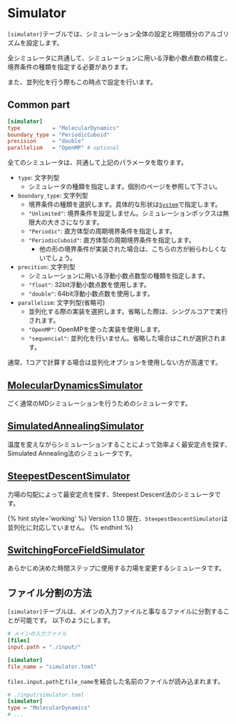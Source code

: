 # Simulator

`[simulator]`テーブルでは、シミュレーション全体の設定と時間積分のアルゴリズムを設定します。

全シミュレータに共通して、シミュレーションに用いる浮動小数点数の精度と、境界条件の種類を指定する必要があります。

また、並列化を行う際もこの時点で設定を行います。

## Common part

```toml
[simulator]
type          = "MolecularDynamics"
boundary_type = "PeriodicCuboid"
precision     = "double"
parallelism   = "OpenMP" # optional
```

全てのシミュレータは、共通して上記のパラメータを取ります。

- `type`: 文字列型
  - シミュレータの種類を指定します。個別のページを参照して下さい。
- `boundary_type`: 文字列型
  - 境界条件の種類を選択します。具体的な形状は[`System`](System.md)で指定します。
  - `"Unlimited"`: 境界条件を設定しません。シミュレーションボックスは無限大の大きさになります。
  - `"Periodic"`: 直方体型の周期境界条件を指定します。
  - `"PeriodicCuboid"`: 直方体型の周期境界条件を指定します。
    - 他の形の境界条件が実装された場合は、こちらの方が紛らわしくないでしょう。
- `precition`: 文字列型
  - シミュレーションに用いる浮動小数点数型の種類を指定します。
  - `"float"`: 32bit浮動小数点数を使用します。
  - `"double"`: 64bit浮動小数点数を使用します。
- `parallelism`: 文字列型(省略可)
  - 並列化する際の実装を選択します。省略した際は、シングルコアで実行されます。
  - `"OpenMP"`: OpenMPを使った実装を使用します。
  - `"sequencial"`: 並列化を行いません。省略した場合はこれが選択されます。

通常、1コアで計算する場合は並列化オプションを使用しない方が高速です。

## [MolecularDynamicsSimulator](MolecularDynamicsSimulator.md)

ごく通常のMDシミュレーションを行うためのシミュレータです。

## [SimulatedAnnealingSimulator](SimulatedAnnealingSimulator.md)

温度を変えながらシミュレーションすることによって効率よく最安定点を探す、Simulated Annealing法のシミュレータです。

## [SteepestDescentSimulator](SteepestDescentSimulator.md)

力場の勾配によって最安定点を探す、Steepest Descent法のシミュレータです。

{% hint style='working' %}
Version 1.1.0 現在、`SteepestDescentSimulator`は並列化に対応していません。
{% endhint %}

## [SwitchingForceFieldSimulator](SteepestDescentSimulator.md)

あらかじめ決めた時間ステップに使用する力場を変更するシミュレータです。

## ファイル分割の方法

`[simulator]`テーブルは、メインの入力ファイルと事なるファイルに分割することが可能です。
以下のようにします。

```toml
# メインの入力ファイル
[files]
input.path = "./input/"

[simulator]
file_name = "simulator.toml"
```

`files.input.path`と`file_name`を結合した名前のファイルが読み込まれます。

```toml
# ./input/simulator.toml
[simulator]
type = "MolecularDynamics"
# ...
```
